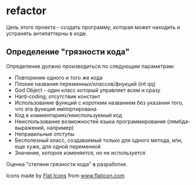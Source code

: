 # refactor

Цель этого проекта - создать программу, которая может находить и устранять антипаттерны в коде.

## Определение "грязности кода"

Определение должно производиться по следующим параметрам:
* Повторение одного и того же кода
* Плохие названия переменных/классов/фнукций (int qq)
* God Object - один класс который управляет всем и сразу
* Hard-coding; отсутствие констант
* Использование функций с коротким названием без указания того, что эта функция импортирована
* Код в комментариях/неиспользуемый код
* Неиспользование возможностей языка программирования (лямбда-выражений, например)
* Неправильные отступы
* Бесполезный класс, создаваемый только для одного метода, или, еще хуже, для одной переменной
* Значение, которое изменяется, но не используется

Оценка "степени грязности кода" в разработке.

Icons made by <a href="https://www.flaticon.com/authors/flat-icons" title="Flat Icons">Flat Icons</a> from <a href="https://www.flaticon.com/" title="Flaticon"> www.flaticon.com </a>